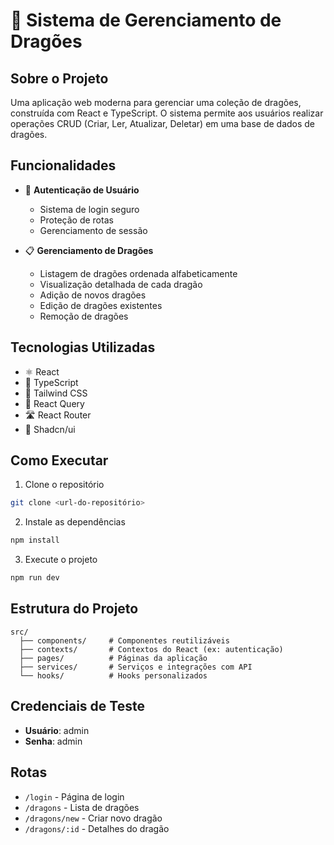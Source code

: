 # 🐉 Sistema de Gerenciamento de Dragões

## Sobre o Projeto

Uma aplicação web moderna para gerenciar uma coleção de dragões, construída com React e TypeScript. O sistema permite aos usuários realizar operações CRUD (Criar, Ler, Atualizar, Deletar) em uma base de dados de dragões.

## Funcionalidades

- 🔐 **Autenticação de Usuário**

  - Sistema de login seguro
  - Proteção de rotas
  - Gerenciamento de sessão

- 📋 **Gerenciamento de Dragões**
  - Listagem de dragões ordenada alfabeticamente
  - Visualização detalhada de cada dragão
  - Adição de novos dragões
  - Edição de dragões existentes
  - Remoção de dragões

## Tecnologias Utilizadas

- ⚛️ React
- 📘 TypeScript
- 🎨 Tailwind CSS
- 🔄 React Query
- 🛣️ React Router
- 🎯 Shadcn/ui

## Como Executar

1. Clone o repositório

```bash
git clone <url-do-repositório>
```

2. Instale as dependências

```bash
npm install
```

3. Execute o projeto

```bash
npm run dev
```

## Estrutura do Projeto

```
src/
  ├── components/     # Componentes reutilizáveis
  ├── contexts/       # Contextos do React (ex: autenticação)
  ├── pages/          # Páginas da aplicação
  ├── services/       # Serviços e integrações com API
  └── hooks/          # Hooks personalizados
```

## Credenciais de Teste

- **Usuário**: admin
- **Senha**: admin

## Rotas

- `/login` - Página de login
- `/dragons` - Lista de dragões
- `/dragons/new` - Criar novo dragão
- `/dragons/:id` - Detalhes do dragão
